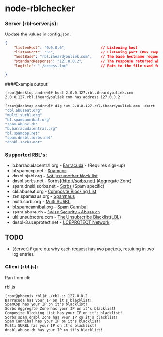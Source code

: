 # node-rblchecker

### Server (rbl-server.js):

Update the values in config.json:

```JSON
{
    "listenHost": "0.0.0.0",                // Listening host
    "listenPort": "53",                     // Listening port (DNS requests default to port UDP 53)
    "hostBase": "rbl.iheardyouliek.com",    // The base hostname requests will be prepended to.
    "standardResponse": "127.0.0.2",        // The response returned when there's a match.
    "logfile": "./access.log"               // Path to the file used for logging.

}
```


####Example output:

```bash
[root@desktop andrew]# host 2.0.0.127.rbl.iheardyouliek.com
2.0.0.127.rbl.iheardyouliek.com has address 127.0.0.2
```


```bash
[root@desktop andrew]# dig txt 2.0.0.127.rbl.iheardyouliek.com +short
"cbl.abuseat.org"
"multi.surbl.org"
"bl.spamcannibal.org"
"spam.abuse.ch"
"b.barracudacentral.org"
"bl.spamcop.net"
"spam.dnsbl.sorbs.net"
"dnsbl.sorbs.net"
```

### Supported RBL's:
* b.barracudacentral.org - [Barracuda](http://www.barracudacentral.org/rbl) - (Requires sign-up)
* bl.spamcop.net - [Spamcop](http://spamcop.net)
* dnsbl.njabl.org - [Not just another block list](http://njabl.org)
* dnsbl.sorbs.net - Sorbs](http://sorbs.net) (Aggregate Zone)
* spam.dnsbl.sorbs.net - [Sorbs](http://sorbs.net) (Spam specific)
* cbl.abuseat.org - [Composite Blocking List](http://cbl.abuseat.org/)
* zen.spamhaus.org - [Spamhaus](http://spamhaus.org)
* multi.surbl.org - [Multi SURBL](http://surbl.org)
* bl.spamcannibal.org - [Spam Cannibal](http://www.spamcannibal.org)
* spam.abuse.ch - [Swiss Security - Abuse.ch](http://www.abuse.ch)
* ubl.unsubscore.com - [The Unsubscribe Blacklist(UBL)](http://www.lashback.com/blacklist/)
* dnsbl-3.uceprotect.net - [UCEPROTECT Network](http://www.uceprotect.net/en)


## TODO
* [Server] Figure out why each request has two packets, resulting in two log entries.


### Client (rbl.js):

Ran from cli:

rbl.js <ip address>


```
[root@phoenix rbl]# ./rbl.js 127.0.0.2
Barracuda has your IP on it's blacklist!
SpamCop has your IP on it's blacklist!
Sorbs Aggregate Zone has your IP on it's blacklist!
Composite Blocking List has your IP on it's blacklist!
Sorbs spam.dnsbl Zone has your IP on it's blacklist!
Spam Cannibal has your IP on it's blacklist!
Multi SURBL has your IP on it's blacklist!
dnsbl.abuse.ch has your IP on it's blacklist!
```

